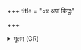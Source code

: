 +++
title = "०४ अपां बिन्दुः"

+++
<details><summary>मूलम् (GR)</summary>

(…) अपां बिन्दुः (…) ॥ +++(see stanza 1)+++
</details>